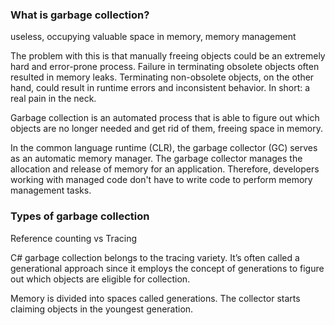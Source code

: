 ### What is garbage collection?

useless, occupying valuable space in memory, memory management

The problem with this is that manually freeing objects could be an extremely hard and error-prone process. Failure in terminating obsolete objects often resulted in memory leaks. Terminating non-obsolete objects, on the other hand, could result in runtime errors and inconsistent behavior. In short: a real pain in the neck.

Garbage collection is an automated process that is able to figure out which objects are no longer needed and get rid of them, freeing space in memory.

In the common language runtime (CLR), the garbage collector (GC) serves as an automatic memory manager. The garbage collector manages the allocation and release of memory for an application. Therefore, developers working with managed code don't have to write code to perform memory management tasks.

### **Types of garbage collection**

Reference counting vs Tracing

C# garbage collection belongs to the tracing variety. It’s often called a generational approach since it employs the concept of generations to figure out which objects are eligible for collection.

Memory is divided into spaces called generations. The collector starts claiming objects in the youngest generation.